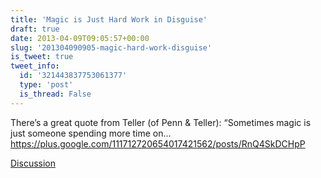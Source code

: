 ```yaml
---
title: 'Magic is Just Hard Work in Disguise'
draft: true
date: 2013-04-09T09:05:57+00:00
slug: '201304090905-magic-hard-work-disguise'
is_tweet: true
tweet_info:
  id: '321443837753061377'
  type: 'post'
  is_thread: False
---
```




There’s a great quote from Teller (of Penn &amp; Teller): “Sometimes magic is just someone spending more time on… <https://plus.google.com/111712720654017421562/posts/RnQ4SkDCHpP>

[Discussion](https://x.com/sytelus/status/321443837753061377)
